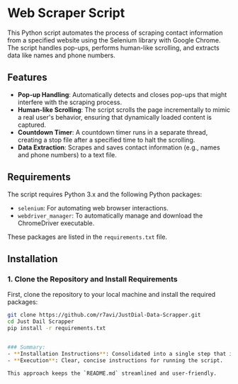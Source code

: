# Web Scraper Script

This Python script automates the process of scraping contact information from a specified website using the Selenium library with Google Chrome. The script handles pop-ups, performs human-like scrolling, and extracts data like names and phone numbers.

## Features

- **Pop-up Handling**: Automatically detects and closes pop-ups that might interfere with the scraping process.
- **Human-like Scrolling**: The script scrolls the page incrementally to mimic a real user's behavior, ensuring that dynamically loaded content is captured.
- **Countdown Timer**: A countdown timer runs in a separate thread, creating a stop file after a specified time to halt the scrolling.
- **Data Extraction**: Scrapes and saves contact information (e.g., names and phone numbers) to a text file.

## Requirements

The script requires Python 3.x and the following Python packages:

- `selenium`: For automating web browser interactions.
- `webdriver_manager`: To automatically manage and download the ChromeDriver executable.

These packages are listed in the `requirements.txt` file.

## Installation

### 1. Clone the Repository and Install Requirements

First, clone the repository to your local machine and install the required packages:

```sh
git clone https://github.com/r7avi/JustDial-Data-Scrapper.git
cd Just Dail Scrapper
pip install -r requirements.txt


### Summary:
- **Installation Instructions**: Consolidated into a single step that includes cloning the repository and installing the requirements.
- **Execution**: Clear, concise instructions for running the script.

This approach keeps the `README.md` streamlined and user-friendly.
